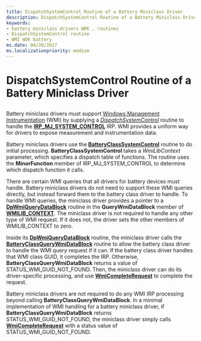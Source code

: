 ```yaml
---
title: DispatchSystemControl Routine of a Battery Miniclass Driver
description: DispatchSystemControl Routine of a Battery Miniclass Driver
keywords:
- battery miniclass drivers WDK , routines
- DispatchSystemControl routine
- WMI WDK battery
ms.date: 04/20/2017
ms.localizationpriority: medium
---
```


# DispatchSystemControl Routine of a Battery Miniclass Driver


## <span id="ddk_dispatchsystemcontrol_routine_of_battery_miniclass_driver_dg"></span><span id="DDK_DISPATCHSYSTEMCONTROL_ROUTINE_OF_BATTERY_MINICLASS_DRIVER_DG"></span>


Battery miniclass drivers must support [Windows Management Instrumentation](../kernel/implementing-wmi.md) (WMI) by supplying a [*DispatchSystemControl*](/windows-hardware/drivers/ddi/wdm/nc-wdm-driver_dispatch) routine to handle the [**IRP\_MJ\_SYSTEM\_CONTROL**](../kernel/irp-mj-system-control.md) IRP. WMI provides a uniform way for drivers to expose measurement and instrumentation data.

Battery miniclass drivers use the [**BatteryClassSystemControl**](/windows/win32/api/batclass/nf-batclass-batteryclasssystemcontrol) routine to do initial processing. **BatteryClassSystemControl** takes a *WmiLibContext* parameter, which specifies a dispatch table of functions. The routine uses the **MinorFunction** member of IRP\_MJ\_SYSTEM\_CONTROL to determine which dispatch function it calls.

There are certain WMI queries that all drivers for battery devices must handle. Battery miniclass drivers do not need to support these WMI queries directly, but instead forward them to the battery class driver to handle. To handle WMI queries, the miniclass driver provides a pointer to a [**DpWmiQueryDataBlock**](/windows-hardware/drivers/ddi/wmilib/nc-wmilib-wmi_query_datablock_callback) routine in the **QueryWmiDataBlock** member of [**WMILIB\_CONTEXT**](/windows-hardware/drivers/ddi/wmilib/ns-wmilib-_wmilib_context). The miniclass driver is not required to handle any other type of WMI request. If it does not, the driver sets the other members of WMILIB\_CONTEXT to zero.

Inside its [**DpWmiQueryDataBlock**](/windows-hardware/drivers/ddi/wmilib/nc-wmilib-wmi_query_datablock_callback) routine, the miniclass driver calls the [**BatteryClassQueryWmiDataBlock**](/windows/win32/api/batclass/nf-batclass-batteryclassquerywmidatablock) routine to allow the battery class driver to handle the WMI query request if it can. If the battery class driver handles that WMI class GUID, it completes the IRP. Otherwise, **BatteryClassQueryWmiDataBlock** returns a value of STATUS\_WMI\_GUID\_NOT\_FOUND. Then, the miniclass driver can do its driver-specific processing, and use [**WmiCompleteRequest**](/windows-hardware/drivers/ddi/wmilib/nf-wmilib-wmicompleterequest) to complete the request.

Battery miniclass drivers are not required to do any WMI IRP processing beyond calling **BatteryClassQueryWmiDataBlock**. In a minimal implementation of WMI handling for a battery miniclass driver, if **BatteryClassQueryWmiDataBlock** returns STATUS\_WMI\_GUID\_NOT\_FOUND, the miniclass driver simply calls [**WmiCompleteRequest**](/windows-hardware/drivers/ddi/wmilib/nf-wmilib-wmicompleterequest) with a status value of STATUS\_WMI\_GUID\_NOT\_FOUND.

 

